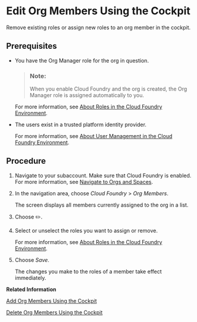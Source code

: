 <!-- loiofdbeabb3dda24d408e798a94bd753c8b -->

<link rel="stylesheet" type="text/css" href="../css/sap-icons.css"/>

# Edit Org Members Using the Cockpit

Remove existing roles or assign new roles to an org member in the cockpit.



<a name="loiofdbeabb3dda24d408e798a94bd753c8b__prereq_smd_nmv_nbc"/>

## Prerequisites

-   You have the Org Manager role for the org in question.

    > ### Note:  
    > When you enable Cloud Foundry and the org is created, the Org Manager role is assigned automatically to you.

    For more information, see [About Roles in the Cloud Foundry Environment](about-roles-in-the-cloud-foundry-environment-0907638.md).

-   The users exist in a trusted platform identity provider.

    For more information, see [About User Management in the Cloud Foundry Environment](about-user-management-in-the-cloud-foundry-environment-8e6ce96.md).




<a name="loiofdbeabb3dda24d408e798a94bd753c8b__steps_jrg_wt4_zl"/>

## Procedure

1.  Navigate to your subaccount. Make sure that Cloud Foundry is enabled. For more information, see [Navigate to Orgs and Spaces](navigate-to-orgs-and-spaces-5bf8735.md).

2.  In the navigation area, choose *Cloud Foundry* \> *Org Members*.

    The screen displays all members currently assigned to the org in a list.

3.  Choose :pencil2:.

4.  Select or unselect the roles you want to assign or remove.

    For more information, see [About Roles in the Cloud Foundry Environment](about-roles-in-the-cloud-foundry-environment-0907638.md).

5.  Choose *Save*.

    The changes you make to the roles of a member take effect immediately.


**Related Information**  


[Add Org Members Using the Cockpit](add-org-members-using-the-cockpit-a4eeaf1.md "Add users as org members and assign roles to grant the users access to information, such as user and quota information in a Cloud Foundry org.")

[Delete Org Members Using the Cockpit](delete-org-members-using-the-cockpit-35a720c.md "Delete all roles of an org member in the cockpit. As a consequence, the member is removed from the org and any spaces in that org.")

